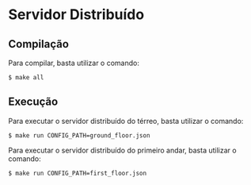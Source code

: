 # Servidor Distribuído

## Compilação

Para compilar, basta utilizar o comando:

```
$ make all
```

## Execução

Para executar o servidor distribuído do térreo, basta utilizar o comando:

```
$ make run CONFIG_PATH=ground_floor.json
```

Para executar o servidor distribuído do primeiro andar, basta utilizar o comando:

```
$ make run CONFIG_PATH=first_floor.json
```